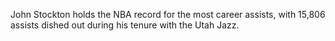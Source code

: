 John Stockton holds the NBA record for the most career assists, with 15,806 assists dished out during his tenure with the Utah Jazz.
